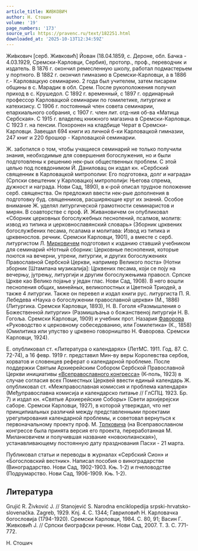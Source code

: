 ```yaml
---
article_title: ЖИВКОВИЧ
author: Н. Стошич
volume: '19'
page_numbers: '173'
source_url: https://pravenc.ru/text/182251.html
downloaded_at: '2025-10-13T12:34:59Z'
---
```


Жи́вкович [серб. Живковић] Йован (18.04.1859, с. Дероне, обл. Бачка - 4.03.1929, Сремски-Карловци, Сербия), протопр., проф., переводчик и издатель. В 1876 г. окончил ремесленную школу, работал подмастерьем у портного. В 1882 г. окончил гимназию в Сремски-Карловци, а в 1886 г.- Карловацкую семинарию. 2 года был учителем, затем писарем общины в с. Марадик в обл. Срем. После рукоположения получил приход в c. Крушедол. С 1892 г. временный, с 1897 г. ординарный профессор Карловацкой семинарии по гомилетике, литургике и катехизису. С 1906 г. постоянный член совета семинарии, епархиального собрания, с 1907 г. член лит. отд-ния об-ва «Матица Сербская». С 1915 г. владелец книжного магазина в Сремски-Карловци. С 1923 г. на пенсии. Похоронен на кладбище Черат в Сремски-Карловци. Завещал 694 книги из личной б-ки Карловацкой гимназии, 247 книг и 220 брошюр - Карловацкой семинарии.

Ж. заботился о том, чтобы учащиеся семинарий не только получили знания, необходимые для совершения богослужения, но и были подготовлены к решению нек-рых общественных проблем. С этой целью под псевдонимом Й. Даниловац он издал кн. «Сербский священник в Карловацкой митрополии: Его подготовка, долг и награда» (Српски свештеник у Карловацкоj митрополиjи: Његова спрема, дужност и награда. Нови Сад, 1890), в к-рой описал трудное положение серб. священства. Он предложил ввести нек-рые дополнения в подготовку буд. священников, расширяющие круг их знаний. Особое внимание Ж. уделял литургической грамотности семинаристов и мирян. В соавторстве с проф. Й. Живановичем он опубликовал «Сборник церковных богослужебных песнопений, псалмов, молитв: извод из типика и церковнославянский словарь» (Зборник црквених богослужбених песама, псалама и молитава: Извод из типика и црквенослов. речник. Сремски Карловци, 1901), а вместе с серб. литургистом Л. [Мирковичем](https://pravenc.ru/text/Мирковичем.html) подготовил к изданию ставший учебником для семинарий «Нотный сборник: Церковные песнопения, которые поются на вечерни, утрени, литургии, и других богослужениях Православной Сербской Церкви, например Великого поста» (Нотни зборник [Штампана музикалиjа]: Црквених песама, коjи се поjу на вечерњу, jутрењу, литургиjи и другим богослужењима правосл. Српске Цркве као Велико поjање у jедан глас. Нови Сад, 1908). В него вошли песнопения общих, минейных, великопостных и Цветной Триодей, а также 4 литургии. Также он перевел и издал книги рус. литургиста П. Я. Лебедева «Наука о богослужении православной церкви» (М., 1886) (Литургика. Сремски Карловци, 1893), Н. В. Гоголя «Размышления о Божественной литургии» (Размишљања о божанственоj литургиjи Н. В. Гогоља. Сремски Карловци, 1909) и учебник прот. Назария [Фаворова](https://pravenc.ru/text/Фаворова.html) «Руководство к церковному собеседованию, или Гомилетика» (К., 1858) (Омилитика или упуство у црквено говорништво Н. Фаворова. Сремски Карловци, 1924).

Е. опубликовал ст. «Литература о календарях» (ЛетМС. 1911. Год. 87. С. 72-74), а 16 февр. 1919 г. представил Мин-ву веры Королевства сербов, хорватов и словенцев реферат о календарной проблеме. После поддержки Святым Архиерейским Собором Сербской Православной Церкви инициативы [«Всеправославного конгресса»](<https://pravenc.ru/text/ Всеправославного конгресса .html>) (К-поль, 1923) в случае согласия всех Поместных Церквей ввести единый календарь Ж. опубликовал ст. «Межправославная комиссия и проблема календаря» (Међуправославна комисиjа и календарско питање // ГлСПЦ. 1923. Бр. 7) и издал кн. «Святые Архиерейские Соборы» (Свети архиjереjски саборе. Сремски Карловци, 1927), в которой утверждал, что нет принципиальных различий между представленными проектами урегулирования календарной проблемы, и советовал вернуться к первоначальному проекту проф. М. [Трпковича](https://pravenc.ru/text/Трпковича.html) (на Всеправославном конгрессе была принята версия его проекта, переработанная М. Миланковичем и получившая название «новоюлианская»), устанавливающему постоянную дату празднования Пасхи - 21 марта.

Публиковал статьи и переводы в журналах «Сербский Сион» и «Богословский вестник». Написал пособия о виноградарстве (Виноградарство. Нови Сад, 1902-1903. Књ. 1-2) и пчеловодстве (Подрумарство. Нови Сад, 1906-1909. Књ. 1-2).

## Литература

Grujić R. Živković J. // Stanojević S. Narodna enciklopedija srpski-hrvatsko-slovenačka. Zagreb, 1929. Knj. 4. С. 1344; Гавриловић Н. Карловачка богословиjа (1794-1920). Сремски Карловци, 1984. С. 80, 91; Васин Г. Живковић J. // Српски биографски речник. Нови Сад, 2007. Т. 3. С. 771-772.

Н. Стошич

